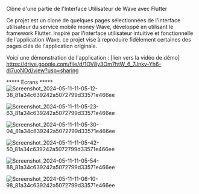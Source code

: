Clône d'une partie de l'Interface Utilisateur de Wave avec Flutter

Ce projet est un clone de quelques pages sélectionnées de l'interface utilisateur du service mobile money Wave, développé en utilisant le framework Flutter. Inspiré par l'interface utilisateur intuitive et fonctionnelle de l'application Wave, ce projet vise à reproduire fidèlement certaines des pages clés de l'application originale.

Voici une démonstration de l'application : [lien vers la vidéo de démo] https://drive.google.com/file/d/1OV8y3Om7htW_6_7Jnkv-Yh6-dl7uoNOd/view?usp=sharing





***** Ecrans *****
![Screenshot_2024-05-11-11-05-12-38_81a34c639242a5072799d33571e466ee](https://github.com/divaarica/appTer/assets/151394040/a25717c5-ed50-4ec9-b457-325994b5a7b4)

![Screenshot_2024-05-11-11-05-23-63_81a34c639242a5072799d33571e466ee](https://github.com/divaarica/appTer/assets/151394040/0a7e48a0-4f57-4e55-833a-312d2e8c0b34)

![Screenshot_2024-05-11-11-05-30-04_81a34c639242a5072799d33571e466ee](https://github.com/divaarica/appTer/assets/151394040/a516a5b5-566f-48df-a806-4fb0fc0ec9ec)

![Screenshot_2024-05-11-11-05-42-50_81a34c639242a5072799d33571e466ee](https://github.com/divaarica/appTer/assets/151394040/b8ad7e1f-90d7-415a-9e87-b5406a3a0f23)

![Screenshot_2024-05-11-11-05-54-88_81a34c639242a5072799d33571e466ee](https://github.com/divaarica/appTer/assets/151394040/71a117a7-0fef-4d28-971e-3ee34f7beac0)

![Screenshot_2024-05-11-11-06-10-98_81a34c639242a5072799d33571e466ee](https://github.com/divaarica/appTer/assets/151394040/d6a3dc3b-f9ba-459d-a6f8-ddf06bdd0828)


